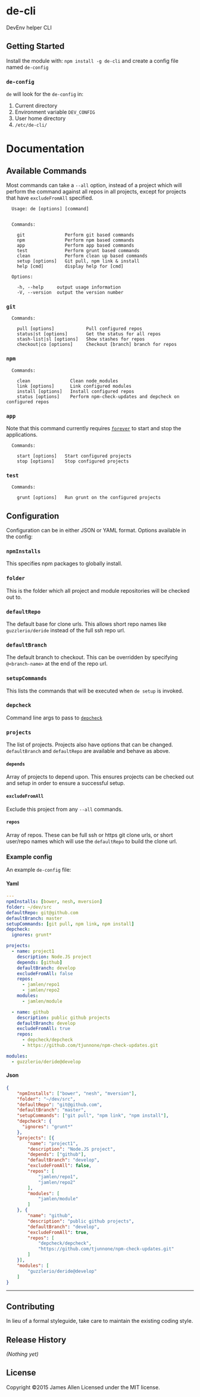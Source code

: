 # de-cli

DevEnv helper CLI


## Getting Started
Install the module with: `npm install -g de-cli` and create a config file named `de-config` 

### `de-config`

`de` will look for the `de-config` in:
1. Current directory
2. Environment variable `DEV_CONFIG`
3. User home directory
4. `/etc/de-cli/`

# Documentation

## Available Commands

Most commands can take a `--all` option, instead of a project which will perform the command against all repos in all projects, except for projects that have `excludeFromAll` specified.

```shell
  Usage: de [options] [command]


  Commands:

    git               Perform git based commands
    npm               Perform npm based commands
    app               Perform app based commands
    test              Perform grunt based commands
    clean             Perform clean up based commands
    setup [options]   Git pull, npm link & install
    help [cmd]        display help for [cmd]

  Options:

    -h, --help     output usage information
    -V, --version  output the version number
```

### `git`
```shell
  Commands:

    pull [options]            Pull configured repos
    status|st [options]       Get the status for all repos
    stash-list|sl [options]   Show stashes for repos
    checkout|co [options]     Checkout [branch] branch for repos
```

### `npm`
```shell
  Commands:

    clean               Clean node_modules
    link [options]      Link configured modules
    install [options]   Install configured repos
    status [options]    Perform npm-check-updates and depcheck on configured repos
```

### `app`
Note that this command currently requires [`forever`](https://www.npmjs.com/package/forever) to start and stop the applications.
```shell
  Commands:

    start [options]   Start configured projects
    stop [options]    Stop configured projects
```

### `test`
```shell
  Commands:

    grunt [options]   Run grunt on the configured projects
```

## Configuration
Configuration can be in either JSON or YAML format. Options available in the config:

### `npmInstalls`
This specifies npm packages to globally install.

### `folder`
This is the folder which all project and module repositories will be checked out to.

### `defaultRepo`
The default base for clone urls. This allows short repo names like `guzzlerio/deride` instead of the full ssh repo url.

### `defaultBranch`
The default branch to checkout. This can be overridden by specifying `@<branch-name>` at the end of the repo url.

### `setupCommands`
This lists the commands that will be executed when `de setup` is invoked.

### `depcheck`
Command line args to pass to [`depcheck`](https://www.npmjs.com/package/depcheck)

### `projects`
The list of projects. Projects also have options that can be changed. `defaultBranch` and `defaultRepo` are available and behave as above.

#### `depends`
Array of projects to depend upon. This ensures projects can be checked out and setup in order to ensure a successful setup.

#### `excludeFromAll`
Exclude this project from any `--all` commands.

#### `repos`
Array of repos. These can be full ssh or https git clone urls, or short user/repo names which will use the `defaultRepo` to build the clone url.

### Example config
An example `de-config` file:

#### Yaml
```yaml
---
npmInstalls: [bower, nesh, mversion]
folder: ~/dev/src
defaultRepo: git@github.com
defaultBranch: master
setupCommands: [git pull, npm link, npm install]
depcheck:
  ignores: grunt*

projects:
  - name: project1
    description: Node.JS project
    depends: [github]
    defaultBranch: develop
    excludeFromAll: false
    repos:
      - jamlen/repo1
      - jamlen/repo2
    modules:
      - jamlen/module

  - name: github
    description: public github projects
    defaultBranch: develop
    excludeFromAll: true
    repos:
      - depcheck/depcheck
      - https://github.com/tjunnone/npm-check-updates.git

modules:
  - guzzlerio/deride@develop
```

#### Json
```json
{
    "npmInstalls": ["bower", "nesh", "mversion"],
    "folder": "~/dev/src",
    "defaultRepo": "git@github.com",
    "defaultBranch": "master",
    "setupCommands": ["git pull", "npm link", "npm install"],
    "depcheck": {
      "ignores": "grunt*"
    },
    "projects": [{
        "name": "project1",
        "description": "Node.JS project",
        "depends": ["github"],
        "defaultBranch": "develop",
        "excludeFromAll": false,
        "repos": [
            "jamlen/repo1",
            "jamlen/repo2"
        ],
        "modules": [
            "jamlen/module"
        ]
    }, {
        "name": "github",
        "description": "public github projects",
        "defaultBranch": "develop",
        "excludeFromAll": true,
        "repos": [
            "depcheck/depcheck",
            "https://github.com/tjunnone/npm-check-updates.git"
        ]
    }],
    "modules": [
        "guzzlerio/deride@develop"
    ]
}
```

---

## Contributing
In lieu of a formal styleguide, take care to maintain the existing coding style.

## Release History
_(Nothing yet)_

## License
Copyright &copy;2015 James Allen
Licensed under the MIT license.
